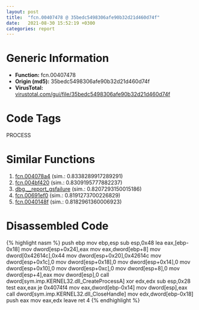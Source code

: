 ```yaml
---
layout: post
title:  "fcn.00407478 @ 35bedc5498306afe90b32d21d460d74f"
date:   2021-08-30 15:52:19 +0300
categories: report
---
```


# Generic Information
- **Function:** fcn.00407478
- **Origin (md5):** 35bedc5498306afe90b32d21d460d74f
- **VirusTotal:** [virustotal.com/gui/file/35bedc5498306afe90b32d21d460d74f][virustotal_ref]

# Code Tags
<span class="tag" id="PROCESS">PROCESS</span>


# Similar Functions

1. [fcn.004078a4][similar_1_ref] (sim.: 0.8338289917289291)
2. [fcn.004bf420][similar_2_ref] (sim.: 0.8309195777882237)
3. [dbg.\_\_report\_gsfailure][similar_3_ref] (sim.: 0.8207293150015186)
4. [fcn.00691ef0][similar_4_ref] (sim.: 0.8191273700226829)
5. [fcn.0040148f][similar_5_ref] (sim.: 0.8182961360006923)


# Disassembled Code

{% highlight nasm %}
push ebp
mov ebp,esp
sub esp,0x48
lea eax,[ebp-0x18]
mov dword[esp+0x24],eax
mov eax,dword[ebp+8]
mov dword[0x42614c],0x44
mov dword[esp+0x20],0x42614c
mov dword[esp+0x1c],0
mov dword[esp+0x18],0
mov dword[esp+0x14],0
mov dword[esp+0x10],0
mov dword[esp+0xc],0
mov dword[esp+8],0
mov dword[esp+4],eax
mov dword[esp],0
call dword[sym.imp.KERNEL32.dll_CreateProcessA]
xor edx,edx
sub esp,0x28
test eax,eax
je 0x4074f4
mov eax,dword[ebp-0x14]
mov dword[esp],eax
call dword[sym.imp.KERNEL32.dll_CloseHandle]
mov edx,dword[ebp-0x18]
push eax
mov eax,edx
leave 
ret 4
{% endhighlight %}


[similar_1_ref]: /report/fcn.004078a4@35bedc5498306afe90b32d21d460d74f
[similar_2_ref]: /report/fcn.004bf420@c92f0480e2fbc88393d2c65c08a235e0
[similar_3_ref]: /report/dbg.__report_gsfailure@63ed397a4c52e7848cb26aceda5eef45
[similar_4_ref]: /report/fcn.00691ef0@c92f0480e2fbc88393d2c65c08a235e0
[similar_5_ref]: /report/fcn.0040148f@35bedc5498306afe90b32d21d460d74f
[virustotal_ref]: https://www.virustotal.com/gui/file/35bedc5498306afe90b32d21d460d74f